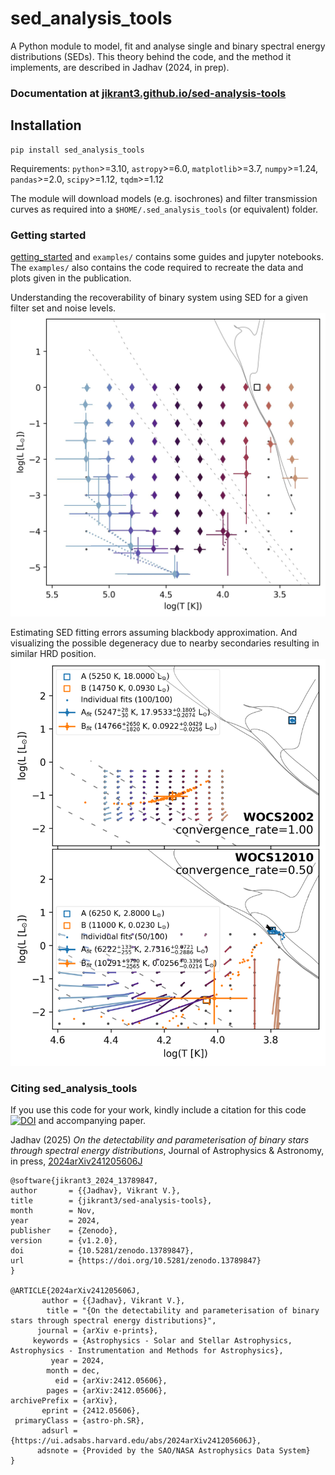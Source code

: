 # sed_analysis_tools
A Python module to model, fit and analyse single and binary spectral energy distributions (SEDs). This theory behind the code, and the method it implements, are described in Jadhav (2024, in prep).

### Documentation at [jikrant3.github.io/sed-analysis-tools](https://jikrant3.github.io/sed-analysis-tools)



## Installation
```
pip install sed_analysis_tools
```
Requirements: 
`python`>=3.10, `astropy`>=6.0, `matplotlib`>=3.7, `numpy`>=1.24, `pandas`>=2.0, `scipy`>=1.12, `tqdm`>=1.12

The module will download models (e.g. isochrones) and filter transmission curves as required into a `$HOME/.sed_analysis_tools` (or equivalent) folder.

### Getting started
[getting_started](https://jikrant3.github.io/sed-analysis-tools/getting_started.html) and `examples/` contains some guides and jupyter notebooks. 
The `examples/` also contains the code required to recreate the data and plots given in the publication.

Understanding the recoverability of binary system using SED for a given filter set and noise levels.
![recoverability](docs/_images/demo_hrd_grid.jpg)

Estimating SED fitting errors assuming blackbody approximation. And visualizing the possible degeneracy due to nearby secondaries resulting in similar HRD position.
![error_estimation](docs/_images/error_estimation.png)
### Citing sed_analysis_tools
If you use this code for your work, kindly include a citation for this code [![DOI](https://zenodo.org/badge/DOI/10.5281/zenodo.13789847.svg)](https://doi.org/10.5281/zenodo.13789847)
 and accompanying paper.

Jadhav (2025) _On the detectability and parameterisation of binary stars through spectral energy distributions_, Journal of Astrophysics & Astronomy, in press, [2024arXiv241205606J](https://ui.adsabs.harvard.edu/abs/2024arXiv241205606J/)

```
@software{jikrant3_2024_13789847,
author       = {{Jadhav}, Vikrant V.},
title        = {jikrant3/sed-analysis-tools},
month        = Nov,
year         = 2024,
publisher    = {Zenodo},
version      = {v1.2.0},
doi          = {10.5281/zenodo.13789847},
url          = {https://doi.org/10.5281/zenodo.13789847}
}

@ARTICLE{2024arXiv241205606J,
       author = {{Jadhav}, Vikrant V.},
        title = "{On the detectability and parameterisation of binary stars through spectral energy distributions}",
      journal = {arXiv e-prints},
     keywords = {Astrophysics - Solar and Stellar Astrophysics, Astrophysics - Instrumentation and Methods for Astrophysics},
         year = 2024,
        month = dec,
          eid = {arXiv:2412.05606},
        pages = {arXiv:2412.05606},
archivePrefix = {arXiv},
       eprint = {2412.05606},
 primaryClass = {astro-ph.SR},
       adsurl = {https://ui.adsabs.harvard.edu/abs/2024arXiv241205606J},
      adsnote = {Provided by the SAO/NASA Astrophysics Data System}
}


```
